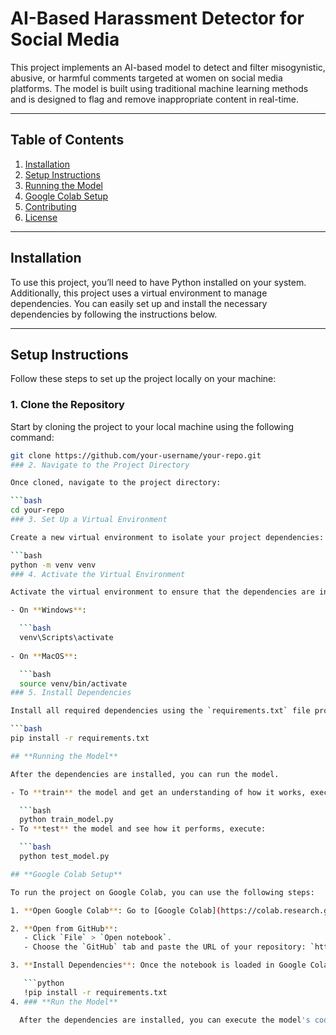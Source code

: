 # **AI-Based Harassment Detector for Social Media**

This project implements an AI-based model to detect and filter misogynistic, abusive, or harmful comments targeted at women on social media platforms. The model is built using traditional machine learning methods and is designed to flag and remove inappropriate content in real-time.

---

## **Table of Contents**
1. [Installation](#installation)
2. [Setup Instructions](#setup-instructions)
3. [Running the Model](#running-the-model)
4. [Google Colab Setup](#google-colab-setup)
5. [Contributing](#contributing)
6. [License](#license)

---

## **Installation**

To use this project, you’ll need to have Python installed on your system. Additionally, this project uses a virtual environment to manage dependencies. You can easily set up and install the necessary dependencies by following the instructions below.

---

## **Setup Instructions**

Follow these steps to set up the project locally on your machine:

### 1. Clone the Repository

Start by cloning the project to your local machine using the following command:

```bash
git clone https://github.com/your-username/your-repo.git
### 2. Navigate to the Project Directory

Once cloned, navigate to the project directory:

```bash
cd your-repo
### 3. Set Up a Virtual Environment

Create a new virtual environment to isolate your project dependencies:

```bash
python -m venv venv
### 4. Activate the Virtual Environment

Activate the virtual environment to ensure that the dependencies are installed in an isolated environment:

- On **Windows**:

  ```bash
  venv\Scripts\activate
  
- On **MacOS**:

  ```bash
  source venv/bin/activate
### 5. Install Dependencies

Install all required dependencies using the `requirements.txt` file provided in the repository. Run the following command:

```bash
pip install -r requirements.txt

## **Running the Model**

After the dependencies are installed, you can run the model.

- To **train** the model and get an understanding of how it works, execute:

  ```bash
  python train_model.py
- To **test** the model and see how it performs, execute:

  ```bash
  python test_model.py

## **Google Colab Setup**

To run the project on Google Colab, you can use the following steps:

1. **Open Google Colab**: Go to [Google Colab](https://colab.research.google.com/).

2. **Open from GitHub**:
   - Click `File` > `Open notebook`.
   - Choose the `GitHub` tab and paste the URL of your repository: `https://github.com/your-username/your-repo.git`.

3. **Install Dependencies**: Once the notebook is loaded in Google Colab, install the required dependencies by running:

   ```python
   !pip install -r requirements.txt
4. ### **Run the Model**

  After the dependencies are installed, you can execute the model's code as you would in a local setup.

